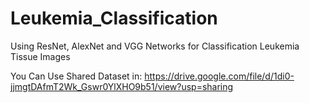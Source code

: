 # Leukemia_Classification
Using ResNet, AlexNet and VGG Networks for Classification Leukemia Tissue Images

You Can Use  Shared Dataset in:
https://drive.google.com/file/d/1di0-jjmgtDAfmT2Wk_Gswr0YlXHO9b51/view?usp=sharing
